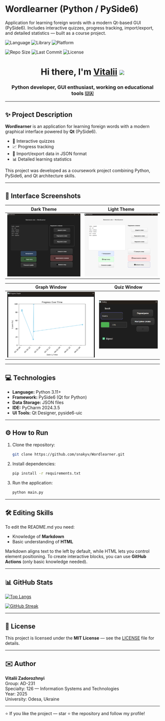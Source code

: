 # Wordlearner (Python / PySide6)
Application for learning foreign words with a modern Qt-based GUI (PySide6). Includes interactive quizzes, progress tracking, import/export, and detailed statistics — built as a course project.

![Language](https://img.shields.io/badge/Language-Python%203.11%2B-blue?style=for-the-badge)
![Library](https://img.shields.io/badge/Library-PySide6-green?style=for-the-badge)
![Platform](https://img.shields.io/badge/Platform-Windows%20%7C%20macOS%20%7C%20Linux-lightgrey?style=for-the-badge)

![Repo Size](https://img.shields.io/github/repo-size/snakyv/Wordlearner?style=for-the-badge)
![Last Commit](https://img.shields.io/github/last-commit/snakyv/Wordlearner?style=for-the-badge)
![License](https://img.shields.io/badge/License-MIT-yellow?style=for-the-badge)

<h1 align="center">Hi there, I'm <a href="https://github.com/snakyv" target="_blank">Vitalii</a> <img src="https://github.com/blackcater/blackcater/raw/main/images/Hi.gif" height="32"/></h1>
<h3 align="center">Python developer, GUI enthusiast, working on educational tools 🇺🇦</h3>

---

## ✨ Project Description

**Wordlearner** is an application for learning foreign words with a modern graphical interface powered by **Qt** (PySide6).

- 🎯 Interactive quizzes
- 📈 Progress tracking
- 🔄 Import/export data in JSON format
- 📊 Detailed learning statistics

This project was developed as a coursework project combining Python, PySide6, and Qt architecture skills.

---

## 📸 Interface Screenshots

| Dark Theme                                 | Light Theme                                |
|-------------------------------------------|-------------------------------------------|
| ![Dark Mode](assets/dark_mode.png)        | ![Light Mode](assets/light_mode.png)      |

| Graph Window                               | Quiz Window                                |
|-------------------------------------------|-------------------------------------------|
| ![Graph Window](assets/graph_window.png)  | ![Quiz Window](assets/quiz_window.png)    |

---

## 💻 Technologies

- **Language:** Python 3.11+
- **Framework:** PySide6 (Qt for Python)
- **Data Storage:** JSON files
- **IDE:** PyCharm 2024.3.5
- **UI Tools:** Qt Designer, pyside6-uic

---

## ⚙️ How to Run

1. Clone the repository:
    ```bash
    git clone https://github.com/snakyv/Wordlearner.git
    ```

2. Install dependencies:
    ```bash
    pip install -r requirements.txt
    ```

3. Run the application:
    ```bash
    python main.py
    ```

---

## 🛠 Editing Skills

To edit the README.md you need:
- Knowledge of **Markdown**
- Basic understanding of **HTML**

Markdown aligns text to the left by default, while HTML lets you control element positioning. To create interactive blocks, you can use **GitHub Actions** (only basic knowledge needed).

---

## 📊 GitHub Stats

[![Top Langs](https://github-readme-stats.vercel.app/api/top-langs/?username=snakyv&layout=compact)](https://github.com/anuraghazra/github-readme-stats)

[![GitHub Streak](https://github-readme-streak-stats.herokuapp.com/?user=snakyv)](https://git.io/streak-stats)

---

## 📃 License

This project is licensed under the **MIT License** — see the [LICENSE](LICENSE) file for details.

---

## ✉️ Author

**Vitalii Zadorozhnyi**  
Group: AD-231  
Specialty: 126 — Information Systems and Technologies  
Year: 2025  
University: Odesa, Ukraine

---

⭐ If you like the project — star ⭐ the repository and follow my profile!
